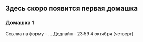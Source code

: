 ## Здесь скоро появится первая домашка

### Домашка 1
Ссылка на форму - ...
Дедлайн - 23:59 4 октября (четверг)
